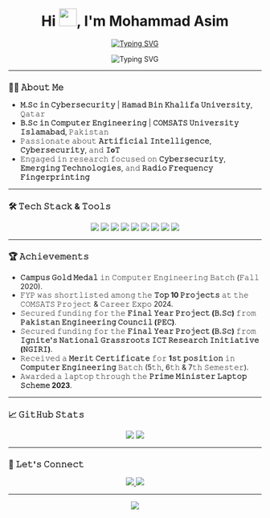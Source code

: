 <h1 align="center">Hi <img src="https://user-images.githubusercontent.com/46846821/87522094-a135a000-c69e-11ea-899d-e8093968ef3b.gif" width="35px">, I'm Mohammad Asim</h1>
<p align="center">
  <a href="https://git.io/typing-svg"><img src="https://readme-typing-svg.herokuapp.com?font=Serif&pause=1000&color=008080&center=true&vCenter=true&width=700&lines=Computer+Engineer+%7C+M.Sc+Cybersecurity+%7C+CUI'24+%F0%9F%A5%87+" alt="Typing SVG" /></a>
</p>

<p align="center">
  <img src="https://readme-typing-svg.herokuapp.com?font=Fira+Code&size=22&pause=1000&center=true&vCenter=true&width=440&lines=Cybersecurity+Researcher;Ethical+Hacker;&color=FFA500" alt="Typing SVG" />
</p>

---

### 🙋‍♂️ 𝙰𝚋𝚘𝚞𝚝 𝙼𝚎

- **𝙼.𝚂𝚌 𝚒𝚗 𝙲𝚢𝚋𝚎𝚛𝚜𝚎𝚌𝚞𝚛𝚒𝚝𝚢** | **𝙷𝚊𝚖𝚊𝚍 𝙱𝚒𝚗 𝙺𝚑𝚊𝚕𝚒𝚏𝚊 𝚄𝚗𝚒𝚟𝚎𝚛𝚜𝚒𝚝𝚢**, 𝚀𝚊𝚝𝚊𝚛  
- **𝙱.𝚂𝚌 𝚒𝚗 𝙲𝚘𝚖𝚙𝚞𝚝𝚎𝚛 𝙴𝚗𝚐𝚒𝚗𝚎𝚎𝚛𝚒𝚗𝚐** | **𝙲𝙾𝙼𝚂𝙰𝚃𝚂 𝚄𝚗𝚒𝚟𝚎𝚛𝚜𝚒𝚝𝚢 𝙸𝚜𝚕𝚊𝚖𝚊𝚋𝚊𝚍**, 𝙿𝚊𝚔𝚒𝚜𝚝𝚊𝚗  
- 𝙿𝚊𝚜𝚜𝚒𝚘𝚗𝚊𝚝𝚎 𝚊𝚋𝚘𝚞𝚝 **𝙰𝚛𝚝𝚒𝚏𝚒𝚌𝚒𝚊𝚕 𝙸𝚗𝚝𝚎𝚕𝚕𝚒𝚐𝚎𝚗𝚌𝚎**, **𝙲𝚢𝚋𝚎𝚛𝚜𝚎𝚌𝚞𝚛𝚒𝚝𝚢**, 𝚊𝚗𝚍 **𝙸o𝚃**  
- 𝙴𝚗𝚐𝚊𝚐𝚎𝚍 𝚒𝚗 𝚛𝚎𝚜𝚎𝚊𝚛𝚌𝚑 𝚏𝚘𝚌𝚞𝚜𝚎𝚍 𝚘𝚗 **𝙲𝚢𝚋𝚎𝚛𝚜𝚎𝚌𝚞𝚛𝚒𝚝𝚢**, **𝙴𝚖𝚎𝚛𝚐𝚒𝚗𝚐 𝚃𝚎𝚌𝚑𝚗𝚘𝚕𝚘𝚐𝚒𝚎𝚜**, 𝚊𝚗𝚍 **𝚁𝚊𝚍𝚒𝚘 𝙵𝚛𝚎𝚚𝚞𝚎𝚗𝚌𝚢 𝙵𝚒𝚗𝚐𝚎𝚛𝚙𝚛𝚒𝚗𝚝𝚒𝚗𝚐**
---
### 🛠️ 𝚃𝚎𝚌𝚑 𝚂𝚝𝚊𝚌𝚔 & 𝚃𝚘𝚘𝚕𝚜

<p align="center">
  <img src="https://img.shields.io/badge/C%2FC%2B%2B-00599C?style=for-the-badge&logo=c" />
  <img src="https://img.shields.io/badge/Python-3670A0?style=for-the-badge&logo=python&logoColor=white" />
  <img src="https://img.shields.io/badge/Bash-4EAA25?style=for-the-badge&logo=gnu-bash&logoColor=white" />
  <img src="https://img.shields.io/badge/Arduino-00979D?style=for-the-badge&logo=arduino&logoColor=white" />
  <img src="https://img.shields.io/badge/Wireshark-1679A7?style=for-the-badge&logo=wireshark&logoColor=white" />
  <img src="https://img.shields.io/badge/Metasploit-5081C1?style=for-the-badge&logo=metasploit&logoColor=white" />
  <img src="https://img.shields.io/badge/Linux-FCC624?style=for-the-badge&logo=linux&logoColor=black" />
  <img src="https://img.shields.io/badge/Burp%20Suite-FF7139?style=for-the-badge&logo=burp-suite&logoColor=white" />
  <img src="https://img.shields.io/badge/MATLAB-0076A8?style=for-the-badge&logo=mathworks&logoColor=white" />
</p>


---

### 🏆 𝙰𝚌𝚑𝚒𝚎𝚟𝚎𝚖𝚎𝚗𝚝𝚜

- **𝙲𝚊𝚖𝚙𝚞𝚜 𝙶𝚘𝚕𝚍 𝙼𝚎𝚍𝚊𝚕** 𝚒𝚗 𝙲𝚘𝚖𝚙𝚞𝚝𝚎𝚛 𝙴𝚗𝚐𝚒𝚗𝚎𝚎𝚛𝚒𝚗𝚐 𝙱𝚊𝚝𝚌𝚑 (𝙵𝚊𝚕𝚕 2020).  
- 𝙵𝚈𝙿 𝚠𝚊𝚜 𝚜𝚑𝚘𝚛𝚝𝚕𝚒𝚜𝚝𝚎𝚍 𝚊𝚖𝚘𝚗𝚐 𝚝𝚑𝚎 **𝚃𝚘𝚙 10 𝙿𝚛𝚘𝚓𝚎𝚌𝚝𝚜** 𝚊𝚝 𝚝𝚑𝚎 𝙲𝙾𝙼𝚂𝙰𝚃𝚂 𝙿𝚛𝚘𝚓𝚎𝚌𝚝 & 𝙲𝚊𝚛𝚎𝚎𝚛 𝙴𝚡𝚙𝚘 2024.  
- 𝚂𝚎𝚌𝚞𝚛𝚎𝚍 𝚏𝚞𝚗𝚍𝚒𝚗𝚐 𝚏𝚘𝚛 𝚝𝚑𝚎 **𝙵𝚒𝚗𝚊𝚕 𝚈𝚎𝚊𝚛 𝙿𝚛𝚘𝚓𝚎𝚌𝚝 (𝙱.𝚂𝚌)** 𝚏𝚛𝚘𝚖 **𝙿𝚊𝚔𝚒𝚜𝚝𝚊𝚗 𝙴𝚗𝚐𝚒𝚗𝚎𝚎𝚛𝚒𝚗𝚐 𝙲𝚘𝚞𝚗𝚌𝚒𝚕 (𝙿𝙴𝙲)**.  
- 𝚂𝚎𝚌𝚞𝚛𝚎𝚍 𝚏𝚞𝚗𝚍𝚒𝚗𝚐 𝚏𝚘𝚛 𝚝𝚑𝚎 **𝙵𝚒𝚗𝚊𝚕 𝚈𝚎𝚊𝚛 𝙿𝚛𝚘𝚓𝚎𝚌𝚝 (𝙱.𝚂𝚌)** 𝚏𝚛𝚘𝚖 **𝙸𝚐𝚗𝚒𝚝𝚎'𝚜 𝙽𝚊𝚝𝚒𝚘𝚗𝚊𝚕 𝙶𝚛𝚊𝚜𝚜𝚛𝚘𝚘𝚝𝚜 𝙸𝙲𝚃 𝚁𝚎𝚜𝚎𝚊𝚛𝚌𝚑 𝙸𝚗𝚒𝚝𝚒𝚊𝚝𝚒𝚟𝚎 (𝙽𝙶𝙸𝚁𝙸)**.  
- 𝚁𝚎𝚌𝚎𝚒𝚟𝚎𝚍 𝚊 **𝙼𝚎𝚛𝚒𝚝 𝙲𝚎𝚛𝚝𝚒𝚏𝚒𝚌𝚊𝚝𝚎** 𝚏𝚘𝚛 **1𝚜𝚝 𝚙𝚘𝚜𝚒𝚝𝚒𝚘𝚗** 𝚒𝚗 **𝙲𝚘𝚖𝚙𝚞𝚝𝚎𝚛 𝙴𝚗𝚐𝚒𝚗𝚎𝚎𝚛𝚒𝚗𝚐** 𝙱𝚊𝚝𝚌𝚑 (5𝚝𝚑, 6𝚝𝚑 & 7𝚝𝚑 𝚂𝚎𝚖𝚎𝚜𝚝𝚎𝚛).  
- 𝙰𝚠𝚊𝚛𝚍𝚎𝚍 𝚊 𝚕𝚊𝚙𝚝𝚘𝚙 𝚝𝚑𝚛𝚘𝚞𝚐𝚑 𝚝𝚑𝚎 **𝙿𝚛𝚒𝚖𝚎 𝙼𝚒𝚗𝚒𝚜𝚝𝚎𝚛 𝙻𝚊𝚙𝚝𝚘𝚙 𝚂𝚌𝚑𝚎𝚖𝚎 2023**.

---

### 📈 𝙶𝚒𝚝𝙷𝚞𝚋 𝚂𝚝𝚊𝚝𝚜

<p align="center">
  <img src="https://github-readme-stats.vercel.app/api?username=xMohammadAsimx&show_icons=true&theme=radical" />
  <img src="https://github-readme-streak-stats.herokuapp.com?user=xMohammadAsimx&theme=highcontrast" />
</p>

---

### 🔗  𝙻𝚎𝚝'𝚜 𝙲𝚘𝚗𝚗𝚎𝚌𝚝

<p align="center">
  <a href="https://linkedin.com/in/mohammad-asim-0296ab2aa" target="_blank">
    <img src="https://img.shields.io/badge/LinkedIn-blue?style=for-the-badge&logo=linkedin" />
  </a>
  <a href="mailto:mohammadasim350@gmail.com">
    <img src="https://img.shields.io/badge/Gmail-red?style=for-the-badge&logo=gmail&logoColor=white" />
  </a>
</p>

---
<p align="center">
  <img src="https://quotes-github-readme.vercel.app/api?type=horizontal&theme=highcontrast&quote=Every+morning+you+have+two+choices%3A+Continue+to+sleep+with+your+dreams+or+wake+up+and+chase+them.&author=Carmelo+Anthony" />
</p>
